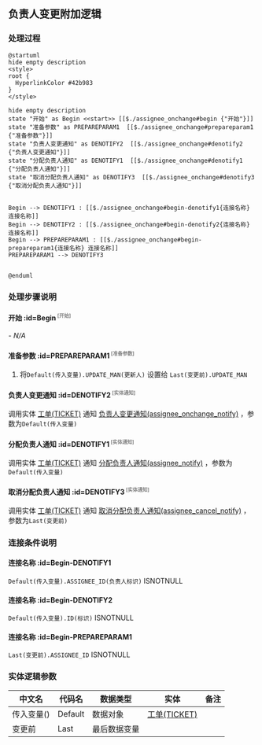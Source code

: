 ## 负责人变更附加逻辑 <!-- {docsify-ignore-all} -->

   

### 处理过程

```plantuml
@startuml
hide empty description
<style>
root {
  HyperlinkColor #42b983
}
</style>

hide empty description
state "开始" as Begin <<start>> [[$./assignee_onchange#begin {"开始"}]]
state "准备参数" as PREPAREPARAM1  [[$./assignee_onchange#prepareparam1 {"准备参数"}]]
state "负责人变更通知" as DENOTIFY2  [[$./assignee_onchange#denotify2 {"负责人变更通知"}]]
state "分配负责人通知" as DENOTIFY1  [[$./assignee_onchange#denotify1 {"分配负责人通知"}]]
state "取消分配负责人通知" as DENOTIFY3  [[$./assignee_onchange#denotify3 {"取消分配负责人通知"}]]


Begin --> DENOTIFY1 : [[$./assignee_onchange#begin-denotify1{连接名称} 连接名称]]
Begin --> DENOTIFY2 : [[$./assignee_onchange#begin-denotify2{连接名称} 连接名称]]
Begin --> PREPAREPARAM1 : [[$./assignee_onchange#begin-prepareparam1{连接名称} 连接名称]]
PREPAREPARAM1 --> DENOTIFY3


@enduml
```


### 处理步骤说明

#### 开始 :id=Begin<sup class="footnote-symbol"> <font color=gray size=1>[开始]</font></sup>



*- N/A*
#### 准备参数 :id=PREPAREPARAM1<sup class="footnote-symbol"> <font color=gray size=1>[准备参数]</font></sup>



1. 将`Default(传入变量).UPDATE_MAN(更新人)` 设置给  `Last(变更前).UPDATE_MAN`

#### 负责人变更通知 :id=DENOTIFY2<sup class="footnote-symbol"> <font color=gray size=1>[实体通知]</font></sup>



调用实体 [工单(TICKET)](module/ProdMgmt/Ticket.md) 通知 [负责人变更通知(assignee_onchange_notify)](module/ProdMgmt/Ticket/notify/assignee_onchange_notify) ，参数为`Default(传入变量)`
#### 分配负责人通知 :id=DENOTIFY1<sup class="footnote-symbol"> <font color=gray size=1>[实体通知]</font></sup>



调用实体 [工单(TICKET)](module/ProdMgmt/Ticket.md) 通知 [分配负责人通知(assignee_notify)](module/ProdMgmt/Ticket/notify/assignee_notify) ，参数为`Default(传入变量)`
#### 取消分配负责人通知 :id=DENOTIFY3<sup class="footnote-symbol"> <font color=gray size=1>[实体通知]</font></sup>



调用实体 [工单(TICKET)](module/ProdMgmt/Ticket.md) 通知 [取消分配负责人通知(assignee_cancel_notify)](module/ProdMgmt/Ticket/notify/assignee_cancel_notify) ，参数为`Last(变更前)`

### 连接条件说明
#### 连接名称 :id=Begin-DENOTIFY1

`Default(传入变量).ASSIGNEE_ID(负责人标识)` ISNOTNULL
#### 连接名称 :id=Begin-DENOTIFY2

`Default(传入变量).ID(标识)` ISNOTNULL
#### 连接名称 :id=Begin-PREPAREPARAM1

`Last(变更前).ASSIGNEE_ID` ISNOTNULL


### 实体逻辑参数

|    中文名   |    代码名    |  数据类型    |  实体   |备注 |
| --------| --------| -------- | -------- | --------   |
|传入变量(<i class="fa fa-check"/></i>)|Default|数据对象|[工单(TICKET)](module/ProdMgmt/Ticket.md)||
|变更前|Last|最后数据变量|||

